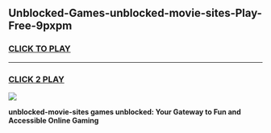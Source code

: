 
## Unblocked-Games-unblocked-movie-sites-Play-Free-9pxpm
<h3>
<a href="https://premium76.site?title=unblocked-movie-sites&ref=10A">CLICK TO PLAY</a></h3>
<hr>

<h3>
<a href="https://premium76.site?title=unblocked-movie-sites&ref=10A">CLICK 2 PLAY</a>
  
</h3>

<a href="https://premium76.site?title=unblocked-movie-sites&ref=10A"><img src="https://clearcache.store/games.png"></a>


**unblocked-movie-sites games unblocked: Your Gateway to Fun and Accessible Online Gaming**
